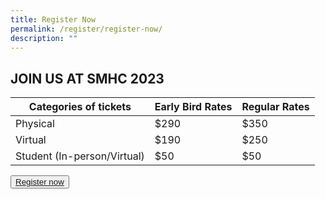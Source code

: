 ```yaml
---
title: Register Now
permalink: /register/register-now/
description: ""
---
```

## JOIN US AT SMHC 2023


| Categories of tickets | Early Bird Rates | Regular Rates |
| -------- | -------- | -------- |
| Physical     | $290     | $350     |
| Virtual     | $190     | $250     |
| Student (In-person/Virtual)     | $50     | $50     |

<button class="my-button"><a href="https://www.google.com">Register now</a></button>